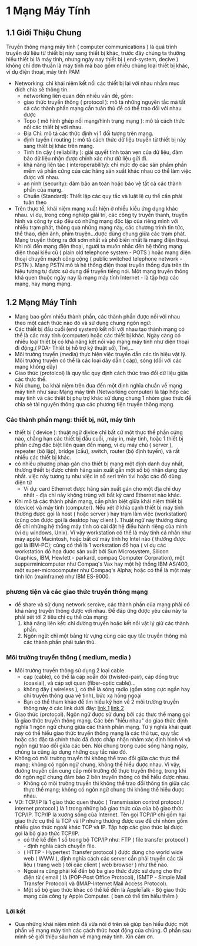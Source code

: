 # 1 Mạng Máy Tính

## 1.1 Giới Thiệu Chung
Truyền thông mạng máy tính ( computer communications ) là quá trình truyền dữ liệu từ thiết bị này sang thiết bị khác, trước đây chúng ta thường hiểu thiết bị là máy tính, nhưng ngày nay thiết bị ( end-system, decive ) không chỉ đơn thuần là máy tính mà bao gồm nhiều chủng loại thiết bị khác, ví dụ điện thoại, máy tính PAM
- Networking: chỉ khái niệm kết nối các thiết bị lại với nhau nhằm mục đích chia sẻ thông tin.
  - networking liên quan đến nhiều vấn đề, gồm:
  - giao thức truyền thông ( protocol ): mô tả những nguyên tắc mà tất cả các thành phần mạng cần tuân thủ để
có thể trao đổi với nhau được
  - Topo ( mô hình ghép nối mạng/hình trạng mạng ): mô tả cách thức nối các thiết bị với nhau.
  - Địa Chỉ: mô tả các thức định vị 1 đối tượng trên mạng.
  - định tuyến ( routing ): mô tả cách thức dữ liệu truyền từ thiết bị này sang thiết bị khác trên mạng.
  - Tính tin cậy ( reliability ): giải quyết tính toàn vẹn của dữ liệu, đảm bảo dữ liệu nhận được chính
xác như dữ liệu gửi đi.
  - khả năng liên tác ( interoperability): chỉ mức đọ các sản phẩm phần mềm và phần cứng của các hãng sản
xuất khác nhau có thể làm việc được với nhau.
  - an ninh (security): đảm bảo an toàn hoặc bảo vệ tất cả các thành phần của mạng.
  - Chuẩn (Standard): Thiết lập các quy tắc và luật lệ cụ thể cần phải tuân theo
- Trên thực tế, khái niệm mạng xuất hiện ở nhiều kiểu ứng dụng khác nhau. ví dụ, trong công nghiệp giải trí, các công ty truyền thanh, truyền hình và công ty cáp đều có những mạng độc lập của riêng mình với nhiều trạm phát, thông qua những mạng này, các chương trình tin tức, thể thao, điện ảnh, phim truyện...được dùng chung giữa các trạm phát. Mạng truyền thông ra đời sớm nhất và phổ biến nhất là mạng điện thoại. Khi nói đến mạng điện thoại, người ta muôn nhắc đên hệ thống mạng điện thoại kiểu cũ ( plain old telephone system - POTS ) hoặc mạng điện thoại chuyển mạch công cộng ( public switched telephone network - PSTN ). Mạng PSTN mô tả hệ thống điện thoại truyền thống đựa trên tín hiệu tương tự đươc sử dụng để truyền tiếng nói. Một mạng truyền thông khá quen thuộc ngày nay là mạng máy tính Internet - là tập hợp các mạng, hay mạng mạng.

## 1.2 Mạng Máy Tính
- Mạng bao gồm nhiều thành phần, các thành phần được nối với nhau theo một cách thức nào đó và sử dụng chung ngôn ngữ:
- Các thiết bị đầu cuối (end system) kết nối với nhau tạo thành mạng có thể là các máy tính (computer) hoặc các thiết bị khác. Ngày càng có nhiều loại thiết bị có khả năng kết nối vào mạng máy tính như điện thoại đi động,( PDA- Thiết bị hỗ trợ kỹ thuật số), Tivi,...
- Môi trường truyền (media) thực hiện việc truyền dẫn các tín hiệu vật lý. Môi trường truyền có thể là các loại dây dẫn ( cáp), sóng (đối với các mạng không dây)
- Giao thức (protolcol) là quy tắc quy định cách thức trao đổi dữ liệu giữa các thực thể.
- Nói chung, ba khái niệm trên đưa đến một định nghĩa chuẩn về mạng máy tính như sau:
 Mạng máy tính (Networking computer) là tập hớp các máy tính và các thiệt bị phụ trợ khác sử dụng chung 1 nhóm
giao thức để chia sẻ tài nguyên thông qua các phương tiện truyền thông mạng.
### Các thành phần mạng: thiết bị, nút, máy tính
   - thiết bị ( device ): thuật ngữ divice chỉ bất cứ một thực thể phần cứng nào, chẳng hạn các thiết bị đầu cuối,
,máy in, máy tinh, hoặc 1 thiết bị phần cứng đặc biệt liên quan đến mạng, ví dụ máy chủ ( server ),
repeater (bộ lặp), bridge (cầu), switch, router (bộ định tuyến), và rất nhiều các thiết bị khác. 
 - có nhiều phương pháp gán cho thiết bị mạng một định danh duy nhất, thường thiết bị được chính hãng sản xuất
gắn một số bộ nhận dạng duy nhất. việc này tương tụ như việc in số seri trên tivi hoặc các đồ dùng điện tử
 	- Ví dụ: card Ethernet được hãng sản xuất gán cho một địa chỉ duy nhât - địa chỉ này không trùng với bất
		kỳ card Ethernet nào khác.
- Khi mô tả các thành phần mạng, cần phân biệt giữa khái niệm thiết bị (device) và máy tính (computer). Nếu xét ở khía cạnh thiết bị máy tính thường được gọi là host ( hoặc server ) hay trạm làm việc (workstation) (cũng còn được gọi là desktop hay
 client ). Thuật ngữ này thường dùng để chỉ những hệ thống máy tính có cài đặt hệ điều hành riêng của minh (ví dụ windows, Unix). Vì vậy workstation có thể là máy tính cá nhân như máy apple Macintosh, hoặc bất cứ máy tính họ Intel nào
( thường được gọi là IBM-PC); cũng có thể là 1 workstation đồ họa ( ví dụ các workstation đồ họa được sản
xuất bởi Sun Microsystem, Silicon Graphics, IBM, Hewlett - parkard, compaq Computer Corpration), một
supperminicomputer như Compaq's Vax hay một hệ thống IBM AS/400, một super-microcomputer như Compaq's Alpha;
hoặc có thể là một máy tính lớn (mainframe) như IBM ES-9000.
### phương tiện và các giao thức truyền thông mạng
  - để share và sử dụng network sercive, các thành phần của mạng phải có khả năng truyền thông được với nhau. Để đáp ứng được yêu cầu này ta phải xét tới 2 tiêu chí cụ thể của mạng:
	1. khả năng liên kết: chỉ đường truyền hoặc kết nối vật lý giữ các thành phần.
	2. Ngôn ngữ: chỉ một bảng từ vựng cùng các quy tắc truyền thông mà các thành phần phải tuân thủ.
### Môi trường truyền thông ( medium, media )
- Môi trường truyền thông sử dụng 2 loại cable
    + cap (cable), có thể là cáp xoắn đôi (twisted-pair), cáp đồng trục (coaxial), và cáp sợi quan (fiber-optic cable)...
    + không dây ( wireless ), có thể là sóng radio (gồm sóng cực ngắn hay chỉ truyền thông qua vệ tinh), bức xạ hồng ngoại
    + Bạn có thể tham khảo để tìm hiểu kỹ hơn về 2 môi trường truyền thông này ở các link dưới đây:
	[link 1](https://quantrimang.com/phan-biet-cap-utp-s-utp-ftp-stp-va-cap-sftp-143224)
	[link 2](https://vienthongxanh.vn/cac-loai-day-cap-mang-internet-pho-bien-nhat-hien-nay/)
- Giao thức (protocol). Ngôn ngữ được sử dụng bởi các thực thể mạng gọi là giao thức truyền thông mạng. Các bên "hiểu nhau" do giao thức định nghĩa 1 ngôn ngữ chung giữa các thành phần mạng. Từ ý nghĩa khái quát này có thể hiểu giao thức truyền thông mạng là các thủ tục, quy tắc hoặc các đặc tả chính thức đã được chấp nhận nhằm xác định hình vi và ngôn ngữ trao đổi giữa các bên. Nói chung trong cuộc sống hàng ngày, chúng ta cũng áp dụng những quy tắc nào đó.
- Không có môi trường truyền thì không thể trao đổi giữa các thực thể mạng; không có ngôn ngữ chung, không thể hiểu được nhau. Vì vậy, đường truyền cần cung cấp môi trường để thực truyền thông, trong khi đó ngôn ngữ chung đảm bảo 2 bên truyền thông có thể hiểu được nhau.
  - Không có môi trường truyền thì không thể trao đổi thông tin giữa các thực thể mạng; không có ngôn ngữ chung thì không
	thể hiểu được nhau.
- VD: TCP/IP là 1 giao thức quen thuộc ( Transmission control protocol / internet protocol ) là 1 trong những bộ giao thức
	của của bộ giao thức TCP/IP. TCP/IP là xương sống của Internet. Tên gọi TCP/IP chỉ gồm hai giao thức cụ thể là TCP và IP
	nhưng thường được use để chỉ nhóm gồm nhiều giao thức ngoài khác TCP và IP. Tập hợp các giao thức lại được gọi là bộ
	giao thức TCP/IP. 
  - có thể kể đến 1 số trong bộ TCP/IP như: FTP ( file transfer protocol ) - định nghĩa cách chuyển file.
  - ( HTTP - Hypertext Transfer protocol ) được dùng cho world wide web ( WWW ), định nghĩa cách các server cần phải
truyền các tài liệu ( trang web ) tới các client ( web browser ) như thế nào. 
  - Ngoài ra cũng phải kể đến bộ ba giao thức được sử dụng cho thư điện từ ( email ) là (POP-Post Office Protocol),
(SMTP - Simple Mail Transfer Protocol) và (IMAP-Internet Mail Access Protocol).
  - Một số bộ giao thức khác có thể kể đến là AppleTalk - Bộ giao thức mạng của công ty Apple Computer. ( bạn có thể tìm hiểu thêm )
### Lời kết
- Qua những khái niệm mình đã vừa nói ở trên sẽ giúp bạn hiểu được một phần về mạng máy tính các cách thức hoạt động của chúng. Ở phần sau mình sẽ giới thiệu sâu hơn về mạng máy tính. Xin cảm ơn. 
	   
	   
		
  

